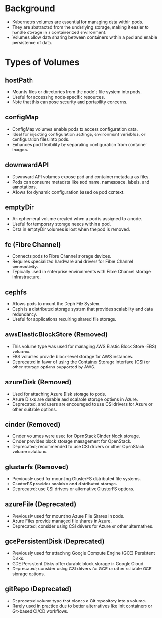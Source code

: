 # Background
- Kubernetes volumes are essential for managing data within pods.
- They are abstracted from the underlying storage, making it easier to handle storage in a containerized environment.
- Volumes allow data sharing between containers within a pod and enable persistence of data.  

# Types of Volumes

## hostPath
- Mounts files or directories from the node's file system into pods.
- Useful for accessing node-specific resources.
- Note that this can pose security and portability concerns.

## configMap
- ConfigMap volumes enable pods to access configuration data.
- Ideal for injecting configuration settings, environment variables, or configuration files into pods.
- Enhances pod flexibility by separating configuration from container images.

## downwardAPI
- Downward API volumes expose pod and container metadata as files.
- Pods can consume metadata like pod name, namespace, labels, and annotations.
- Allows for dynamic configuration based on pod context.

## emptyDir
- An ephemeral volume created when a pod is assigned to a node.
- Useful for temporary storage needs within a pod.
- Data in emptyDir volumes is lost when the pod is removed.

## fc (Fibre Channel)
- Connects pods to Fibre Channel storage devices.
- Requires specialized hardware and drivers for Fibre Channel connectivity.
- Typically used in enterprise environments with Fibre Channel storage infrastructure.

## cephfs
- Allows pods to mount the Ceph File System.
- Ceph is a distributed storage system that provides scalability and data redundancy.
- Useful for applications requiring shared file storage.

## awsElasticBlockStore (Removed)
- This volume type was used for managing AWS Elastic Block Store (EBS) volumes.
- EBS volumes provide block-level storage for AWS instances.
- Deprecated in favor of using the Container Storage Interface (CSI) or other storage options supported by AWS.

## azureDisk (Removed)
- Used for attaching Azure Disk storage to pods.
- Azure Disks are durable and scalable storage options in Azure.
- Deprecated, and users are encouraged to use CSI drivers for Azure or other suitable options.

## cinder (Removed)
- Cinder volumes were used for OpenStack Cinder block storage.
- Cinder provides block storage management for OpenStack.
- Deprecated; recommended to use CSI drivers or other OpenStack volume solutions.

## glusterfs (Removed)
- Previously used for mounting GlusterFS distributed file systems.
- GlusterFS provides scalable and distributed storage.
- Deprecated; use CSI drivers or alternative GlusterFS options.

## azureFile (Deprecated)
- Previously used for mounting Azure File Shares in pods.
- Azure Files provide managed file shares in Azure.
- Deprecated; consider using CSI drivers for Azure or other alternatives.

## gcePersistentDisk (Deprecated)
- Previously used for attaching Google Compute Engine (GCE) Persistent Disks.
- GCE Persistent Disks offer durable block storage in Google Cloud.
- Deprecated; consider using CSI drivers for GCE or other suitable GCE storage options.

## gitRepo (Deprecated)
- Deprecated volume type that clones a Git repository into a volume.
- Rarely used in practice due to better alternatives like init containers or Git-based CI/CD workflows.
